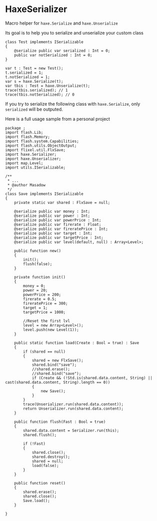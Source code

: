 HaxeSerializer
==============

Macro helper for `haxe.Serialize` and `haxe.Unserialize`

Its goal is to help you to serialize and unserialize your custom class

	class Test implements ISerializable
	{
		@serialize public var serialized : Int = 0;
		public var notSerialized : Int = 0;
	}

	var t : Test = new Test();
	t.serialized = 1;
	t.notSerialized = 1;
	var s = haxe.Serialize(t);
	var tbis : Test = haxe.Unserialize(t);
	trace(tbis.serialized); // 1
	trace(tbis.notSerialized); // 0

If you try to serialize the following class with `haxe.Serialize`, only `serialized` will be outputed.

Here is a full usage sample from a personal project

	package ;
	import flash.Lib;
	import flash.Memory;
	import flash.system.Capabilities;
	import flash.utils.ObjectOutput;
	import flixel.util.FlxSave;
	import haxe.Serializer;
	import haxe.Unserializer;
	import map.Level;
	import utils.ISerializable;
	
	/**
	 * ...
	 * @author Masadow
	 */
	class Save implements ISerializable
	{
		private static var shared : FlxSave = null;
		
		@serialize public var money : Int;
		@serialize public var power : Int;
		@serialize public var powerPrice : Int;
		@serialize public var firerate : Float;
		@serialize public var fireratePrice : Int;
		@serialize public var target : Int;
		@serialize public var targetPrice : Int;
		@serialize public var level(default, null) : Array<Level>;
	
		public function new() 
		{
			init();
			flush(false);
		}
		
		private function init()
		{
			money = 0;
			power = 20;
			powerPrice = 200;
			firerate = 0.5;
			fireratePrice = 300;
			target = 1;
			targetPrice = 1000;
	
			//Reset the first lvl
			level = new Array<Level>();
			level.push(new Level(1));
		}
		
		public static function load(Create : Bool = true) : Save
		{
			if (shared == null)
			{
				shared = new FlxSave();
				shared.bind("save");
				//shared.erase();
				//shared.bind("save");
				if (Create && (!Std.is(shared.data.content, String) || cast(shared.data.content, String).length == 0))
				{
					new Save();
				}
			}
			trace(Unserializer.run(shared.data.content));
			return Unserializer.run(shared.data.content);
		}
		
		public function flush(Fast : Bool = true)
		{
			shared.data.content = Serializer.run(this);
			shared.flush();
			
			if (!Fast)
			{
				shared.close();
				shared.destroy();
				shared = null;
				load(false);
			}
		}
		
		public function reset()
		{
			shared.erase();
			shared.close();
			Save.load();
		}
		
	}